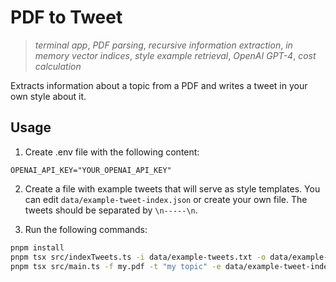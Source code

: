 # PDF to Tweet

> _terminal app_, _PDF parsing_, _recursive information extraction_, _in memory vector indices_, _style example retrieval_, _OpenAI GPT-4_, _cost calculation_

Extracts information about a topic from a PDF and writes a tweet in your own style about it.

## Usage

1. Create .env file with the following content:

```
OPENAI_API_KEY="YOUR_OPENAI_API_KEY"
```

2. Create a file with example tweets that will serve as style templates. You can edit `data/example-tweet-index.json` or create your own file. The tweets should be separated by `\n-----\n`.

3. Run the following commands:

```sh
pnpm install
pnpm tsx src/indexTweets.ts -i data/example-tweets.txt -o data/example-tweet-index.json
pnpm tsx src/main.ts -f my.pdf -t "my topic" -e data/example-tweet-index.json
```
